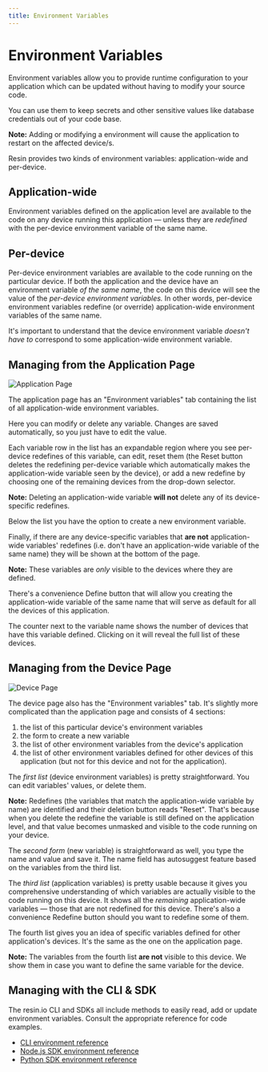 ```yaml
---
title: Environment Variables
---
```


# Environment Variables

Environment variables allow you to provide runtime configuration to your application which can be updated without having to modify your source code.

You can use them to keep secrets and other sensitive values like database credentials out of your code base.

__Note:__ Adding or modifying a environment will cause the application to restart on the affected device/s.

Resin provides two kinds of environment variables: application-wide and per-device.

## Application-wide

Environment variables defined on the application level are available to the code on any device running this application — unless they are _redefined_ with the per-device environment variable of the same name.

## Per-device

Per-device environment variables are available to the code running on the particular device. If both the application and the device have an environment variable _of the same name_, the code on this device will see the value of the _per-device environment variables._ In other words, per-device environment variables redefine (or override) application-wide environment variables of the same name.

It's important to understand that the device environment variable _doesn't have to_ correspond to some application-wide environment variable.

## Managing from the Application Page

![Application Page](/img/env-vars/app.png)

The application page has an "Environment variables" tab containing the list of all application-wide environment variables.

Here you can modify or delete any variable. Changes are saved automatically, so you just have to edit the value.

Each variable row in the list has an expandable region where you see per-device redefines of this variable, can edit, reset them (the Reset button deletes the redefining per-device variable which automatically makes the application-wide variable seen by the device), or add a new redefine by choosing one of the remaining devices from the drop-down selector.

__Note:__ Deleting an application-wide variable **will not** delete any of its device-specific redefines.

Below the list you have the option to create a new environment variable.

Finally, if there are any device-specific variables that **are not** application-wide variables' redefines (i.e. don't have an application-wide variable of the same name) they will be shown at the bottom of the page.

__Note:__ These variables are _only_ visible to the devices where they are defined.

There's a convenience Define button that will allow you creating the application-wide variable of the same name that will serve as default for all the devices of this application.

The counter next to the variable name shows the number of devices that have this variable defined. Clicking on it will reveal the full list of these devices.

## Managing from the Device Page

![Device Page](/img/env-vars/device.png)

The device page also has the "Environment variables" tab. It's slightly more complicated than the application page and consists of 4 sections:
1. the list of this particular device's environment variables
2. the form to create a new variable
3. the list of other environment variables from the device's application
4. the list of other environment variables defined for other devices of this application (but not for this device and not for the application).

The _first list_ (device environment variables) is pretty straightforward. You can edit variables' values, or delete them.

__Note:__ Redefines (the variables that match the application-wide variable by name) are identified and their deletion button reads "Reset". That's because when you delete the redefine the variable is still defined on the application level, and that value becomes unmasked and visible to the code running on your device.

The _second form_ (new variable) is straightforward as well, you type the name and value and save it. The name field has autosuggest feature based on the variables from the third list.

The _third list_ (application variables) is pretty usable because it gives you comprehensive understanding of which variables are actually visible to the code running on this device. It shows all the _remaining_ application-wide variables — those that are not redefined for this device. There's also a convenience Redefine button should you want to redefine some of them.

The fourth list gives you an idea of specific variables defined for other application's devices. It's the same as the one on the application page.

__Note:__ The variables from the fourth list **are not** visible to this device. We show them in case you want to define the same variable for the device.

## Managing with the CLI & SDK

The resin.io CLI and SDKs all include methods to easily read, add or update environment variables. Consult the appropriate reference for code examples.

* [CLI environment reference](/tools/cli/#envs)
* [Node.js SDK environment reference](/tools/sdk/#resin.models.environment-variables)
* [Python SDK environment reference](/tools/python-sdk/#environmentvariable)
